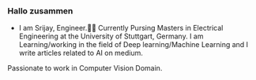 ### Hallo zusammen


* I am Srijay, Engineer.👨‍💻
  Currently Pursing Masters in Electrical Engineering at the University of Stuttgart, Germany.
  I am Learning/working in the field of Deep learning/Machine Learning
  and I write articles related to AI on medium. 
  
 Passionate to work in Computer Vision Domain.



